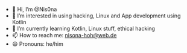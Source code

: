 - 👋 Hi, I’m @Nis0na
- 👀 I’m interested in using hacking, Linux and App development using Kotlin
- 🌱 I’m currently learning Kotlin, Linux stuff, ethical hacking
- 📫 How to reach me: nisona-hoh@web.de
- 😄 Pronouns: he/him

<!---
Nis0na/Nis0na is a ✨ special ✨ repository because its `README.md` (this file) appears on your GitHub profile.
You can click the Preview link to take a look at your changes.
--->
